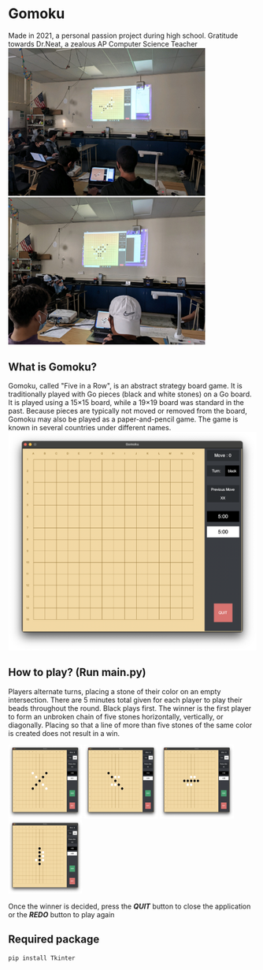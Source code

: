 # Gomoku
Made in 2021, a personal passion project during high school. Gratitude towards Dr.Neat, a zealous AP Computer Science Teacher
<img src="images/a_01:11:2022.jpeg" alt="intro to programming class + AP CS playing gomoku" width=400> <img src="images/b_01:11:2022.JPG" alt="round 2" width="400">
## What is Gomoku?
Gomoku, called "Five in a Row", is an abstract strategy board game. It is traditionally played with Go pieces (black and white stones) on a Go board. It is played using a 15×15 board, while a 19×19 board was standard in the past. Because pieces are typically not moved or removed from the board, Gomoku may also be played as a paper-and-pencil game. The game is known in several countries under different names.
![](images/empty.png)
## How to play? (Run main.py)
Players alternate turns, placing a stone of their color on an empty intersection. There are 5 minutes total given for each player to play their beads throughout the round. Black plays first. The winner is the first player to form an unbroken chain of five stones horizontally, vertically, or diagonally. Placing so that a line of more than five stones of the same color is created does not result in a win.

<img src="images/d_up_win.png" alt="a picture of diagonal up line of 5 beads" width="150" height="150"> <img src="images/d_down.png" alt="a picture of diagonal down line of 5 beads" width="150" height="150"> <img src="images/hori_win.png" alt="a picture of horizontal line of 5 beads" width="150" height="150"> <img src="images/vert_win.png" alt="a picture of vertical line of 5 beads" width="150" height="150">

Once the winner is decided, press the ***QUIT*** button to close the application or the ***REDO*** button to play again
## Required package

```sh
pip install Tkinter
```
